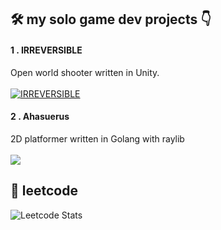 ## 🛠️ my solo game dev projects 👇

#### 1 . IRREVERSIBLE
Open world shooter written in Unity.
<br/>
<br/>
[![IRREVERSIBLE](https://shared.akamai.steamstatic.com/store_item_assets/steam/apps/2820160/header.jpg?t=1711922509)](https://store.steampowered.com/app/2820160/IRREVERSIBLE/)
<br/>


#### 2 . Ahasuerus
2D platformer written in Golang with raylib
<br/>
<br/>
<a href="https://github.com/nayutalienx/ahasuerus">
  <img align="center" src="https://github-readme-stats.vercel.app/api/pin/?username=nayutalienx&repo=ahasuerus&theme=dark" />
</a>
<br/>

## 🚩 leetcode
![Leetcode Stats](https://leetcard.jacoblin.cool/nayutalienx?theme=dark&font=Fredoka)
